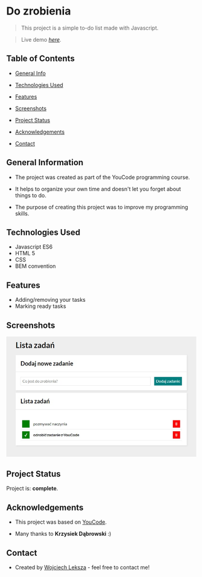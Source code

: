 
# Do zrobienia

> This project is a simple to-do list made with Javascript.

> Live demo [_here_](https://dickjaeger.github.io/to-do-list/).

## Table of Contents

* [General Info](#general-information)

* [Technologies Used](#technologies-used)

* [Features](#features)

* [Screenshots](#screenshots)

* [Project Status](#project-status)

* [Acknowledgements](#acknowledgements)

* [Contact](#contact)

## General Information

-   The project was created as part of the YouCode programming course.

-   It helps to organize your own time and doesn't let you forget about things to do.

-   The purpose of creating this project was to improve my programming skills.

## Technologies Used

- Javascript ES6
- HTML 5
- CSS
- BEM convention

## Features

- Adding/removing your tasks
- Marking ready tasks

## Screenshots

![Example screenshot](./images/screenshot.jpg)

## Project Status

Project is:  **complete**.

## Acknowledgements

- This project was based on [YouCode](https://youcode.pl/).

- Many thanks to **Krzysiek Dąbrowski** :)

## Contact

- Created by [Wojciech Leksza](https://github.com/dickjaeger) - feel free to contact me!